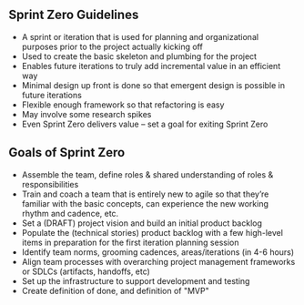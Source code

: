 
## Sprint Zero Guidelines

* A sprint or iteration that is used for planning and organizational purposes prior to the project actually kicking off
* Used to create the basic skeleton and plumbing for the project 
* Enables future iterations to truly add incremental value in an efficient way
* Minimal design up front is done so that emergent design is possible in future iterations
* Flexible enough framework so that refactoring is easy
* May involve some research spikes
* Even Sprint  Zero delivers value – set a goal for exiting Sprint Zero 

## Goals of Sprint Zero

* Assemble the team, define roles & shared understanding of roles & responsibilities
* Train and coach a team that is entirely new to agile so that they’re familiar with the basic concepts, can experience the new working rhythm and cadence, etc. 
* Set a (DRAFT) project vision and build an initial product backlog
* Populate the (technical stories) product backlog with a few high-level items in preparation for the first iteration planning session
* Identify team norms, grooming cadences, areas/iterations (in 4-6 hours)
* Align team processes with overarching project management frameworks or SDLCs (artifacts, handoffs, etc)
* Set up the infrastructure to support development and testing
* Create definition of done, and definition of "MVP"
